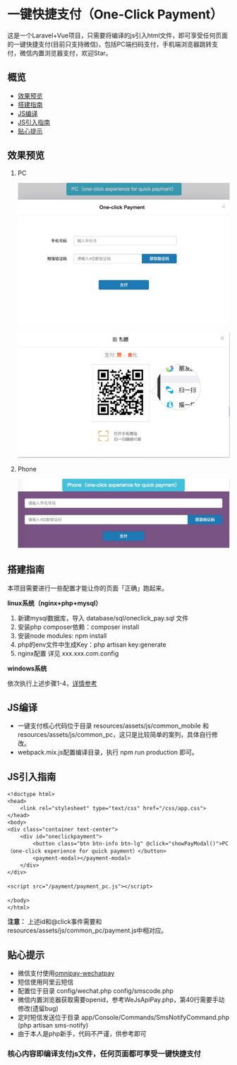 
# 一键快捷支付（One-Click Payment）

这是一个Laravel+Vue项目，只需要将编译的js引入html文件，即可享受任何页面的一键快捷支付(目前只支持微信)，包括PC端扫码支付，手机端浏览器跳转支付，微信内置浏览器支付，欢迎Star。

## 概览

* [效果预览](#效果预览)
* [搭建指南](#搭建指南)
* [JS编译](#JS编译)
* [JS引入指南](#JS引入指南)
* [贴心提示](#贴心提示)

## 效果预览

1. PC

   ![screenshot](/screenshots/pc.png)
   
   ![screenshot](/screenshots/scan_pay.png)
2. Phone

   ![screenshot](/screenshots/phone.png)

## 搭建指南

本项目需要进行一些配置才能让你的页面「正确」跑起来。

**linux系统（nginx+php+mysql）**

1. 新建mysql数据库，导入 database/sql/oneclick_pay.sql 文件
2. 安装php composer依赖：composer install
3. 安装node modules: npm install
4. php的env文件中生成Key：php artisan key:generate
5. nginx配置   详见 xxx.xxx.com.config

**windows系统**

依次执行上述步骤1-4，[详情参考](https://laravel.com/docs/5.6/installation)

## JS编译

* 一键支付核心代码位于目录 resources/assets/js/common_mobile 和 resources/assets/js/common_pc，这只是比较简单的案列，具体自行修改。
* webpack.mix.js配置编译目录，执行 npm run production 即可。

## JS引入指南

```
<!doctype html>
<head>
    <link rel="stylesheet" type="text/css" href="/css/app.css">
</head>
<body>
<div class="container text-center">
    <div id="oneclickpayment">
        <button class="btn btn-info btn-lg" @click="showPayModal()">PC（one-click experience for quick payment）</button>
        <payment-modal></payment-modal>
    </div>
</div>

<script src="/payment/payment_pc.js"></script>

</body>
</html>
```

**注意：** 上述id和@click事件需要和resources/assets/js/common_pc/payment.js中相对应。

## 贴心提示

* 微信支付使用[omnipay-wechatpay](https://github.com/lokielse/omnipay-wechatpay)
* 短信使用阿里云短信
* 配置位于目录 config/wechat.php config/smscode.php 
* 微信内置浏览器获取需要openid，参考WeJsApiPay.php，第40行需要手动修改(遗留bug)
* 定时短信发送位于目录 app/Console/Commands/SmsNotifyCommand.php (php artisan sms-notify)
* 由于本人是php新手，代码不严谨，供参考即可

### 核心内容即编译支付js文件，任何页面都可享受一键快捷支付

